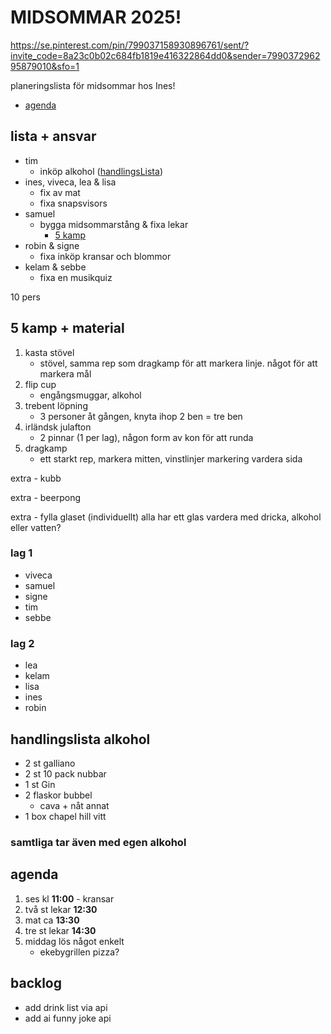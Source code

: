 # MIDSOMMAR 2025!

https://se.pinterest.com/pin/799037158930896761/sent/?invite_code=8a23c0b02c684fb1819e416322864dd0&sender=799037296295879010&sfo=1

planeringslista för midsommar hos Ines!

- [agenda](#agenda)

## lista + ansvar

- tim
  - inköp alkohol ([handlingsLista](#handlingslista-alkohol))
- ines, viveca, lea & lisa
  - fix av mat
  - fixa snapsvisors
- samuel
  - bygga midsommarstång & fixa lekar
    - [5 kamp](#5-kamp)
- robin & signe
  - fixa inköp kransar och blommor
- kelam & sebbe
  - fixa en musikquiz

10 pers

## 5 kamp + material

1. kasta stövel
   - stövel, samma rep som dragkamp för att markera linje. något för att markera mål
2. flip cup
   - engångsmuggar, alkohol
3. trebent löpning
   - 3 personer åt gången, knyta ihop 2 ben = tre ben
4. irländsk julafton
   - 2 pinnar (1 per lag), någon form av kon för att runda
5. dragkamp
   - ett starkt rep, markera mitten, vinstlinjer markering vardera sida

extra - kubb

extra - beerpong

extra - fylla glaset (individuellt)
alla har ett glas vardera med dricka, alkohol eller vatten?

### lag 1

- viveca
- samuel
- signe
- tim
- sebbe

### lag 2

- lea
- kelam
- lisa
- ines
- robin

## handlingslista alkohol

- 2 st galliano
- 2 st 10 pack nubbar
- 1 st Gin
- 2 flaskor bubbel
  - cava + nåt annat
- 1 box chapel hill vitt

### samtliga tar även med egen alkohol

## agenda

1. ses kl **11:00** - kransar
2. två st lekar **12:30**
3. mat ca **13:30**
4. tre st lekar **14:30**
5. middag lös något enkelt
   - ekebygrillen pizza?

## backlog
- add drink list via api
- add ai funny joke api
